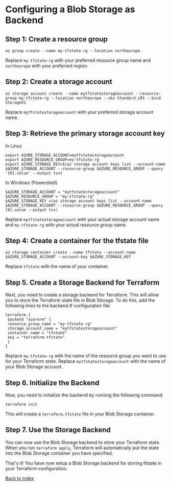 # Configuring a Blob Storage as Backend

## Step 1: Create a resource group
```
az group create --name my-tfstate-rg --location northeurope
```
Replace `my-tfstate-rg` with your preferred resource group name and `northeurope` with your preferred region.

## Step 2: Create a storage account
```
az storage account create --name mytfstatestorageaccount --resource-group my-tfstate-rg --location northeurope --sku Standard_LRS --kind StorageV2
```
Replace `mytfstatestorageaccount` with your preferred storage account name.

## Step 3: Retrieve the primary storage account key

In Linux
```
export AZURE_STORAGE_ACCOUNT=mytfstatestorageaccount
export AZURE_RESOURCE_GROUP=my-tfstate-rg
export AZURE_STORAGE_KEY=$(az storage account keys list --account-name $AZURE_STORAGE_ACCOUNT --resource-group $AZURE_RESOURCE_GROUP --query '[0].value' --output tsv)
```
In Windows (Powershell)
```
$AZURE_STORAGE_ACCOUNT = "mytfstatestorageaccount"
$AZURE_RESOURCE_GROUP = "my-tfstate-rg"
$AZURE_STORAGE_KEY =(az storage account keys list --account-name $AZURE_STORAGE_ACCOUNT --resource-group $AZURE_RESOURCE_GROUP --query [0].value --output tsv)
```
Replace `mytfstatestorageaccount` with your actual storage account name and `my-tfstate-rg` with your actual resource group name.

## Step 4: Create a container for the tfstate file

```
az storage container create --name tfstate --account-name $AZURE_STORAGE_ACCOUNT --account-key $AZURE_STORAGE_KEY
```

Replace `tfstate` with the name of your container.

## Step 5. Create a Storage Backend for Terraform

Next, you need to create a storage backend for Terraform. This will allow you to store the Terraform state file in Blob Storage. To do this, add the following lines to the backend.tf configuration file:

```
terraform {
 backend "azurerm" {
 resource_group_name = "my-tfstate-rg"
 storage_account_name = "mytfstatestorageaccount"
 container_name = "tfstate"
 key = "terraform.tfstate"
 }
}
```

Replace `my-tfstate-rg` with the name of the resource group you want to use for your Terraform state. Replace `mytfstatestorageaccount` with the name of your Blob Storage account.

## Step 6. Initialize the Backend

Now, you need to initialize the backend by running the following command:

```
terraform init
```

This will create a `terraform.tfstate` file in your Blob Storage container.

## Step 7. Use the Storage Backend

You can now use the Blob Storage backend to store your Terraform state. When you run `terraform apply`, Terraform will automatically put the state into the Blob Storage container you have specified.

That's it! You have now setup a Blob Storage backend for storing tfstate in your Terraform configuration.

[Back to Index](/README.md)